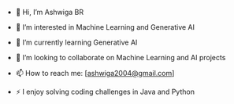 - 👋 Hi, I’m Ashwiga BR
- 👀 I’m interested in Machine Learning and Generative AI  
- 🌱 I’m currently learning Generative AI  
- 💞️ I’m looking to collaborate on Machine Learning and AI projects  
- 📫 How to reach me: [ashwiga2004@gmail.com]  

- ⚡ I enjoy solving coding challenges in Java and Python  

<!---
Ashwiga/Ashwiga is a ✨ special ✨ repository because its `README.md` (this file) appears on your GitHub profile.
You can click the Preview link to take a look at your changes.
--->
